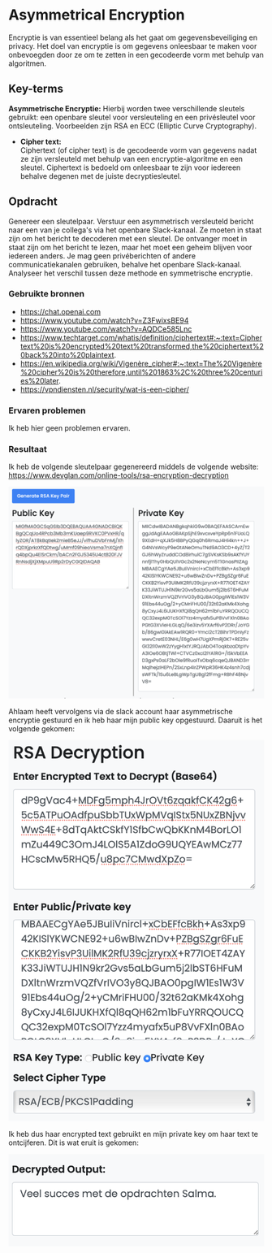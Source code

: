 # Asymmetrical Encryption
Encryptie is van essentieel belang als het gaat om gegevensbeveiliging en privacy. Het doel van encryptie is om gegevens onleesbaar te maken voor onbevoegden door ze om te zetten in een gecodeerde vorm met behulp van algoritmen.

## Key-terms
__Asymmetrische Encryptie:__ Hierbij worden twee verschillende sleutels gebruikt: een openbare sleutel voor versleuteling en een privésleutel voor ontsleuteling. Voorbeelden zijn RSA en ECC (Elliptic Curve Cryptography).  
  
* __Cipher text:__  
Ciphertext (of cipher text) is de gecodeerde vorm van gegevens nadat ze zijn versleuteld met behulp van een encryptie-algoritme en een sleutel. Ciphertext is bedoeld om onleesbaar te zijn voor iedereen behalve degenen met de juiste decryptiesleutel.

## Opdracht  
Genereer een sleutelpaar.
Verstuur een asymmetrisch versleuteld bericht naar een van je collega's via het openbare Slack-kanaal. Ze moeten in staat zijn om het bericht te decoderen met een sleutel. De ontvanger moet in staat zijn om het bericht te lezen, maar het moet een geheim blijven voor iedereen anders. Je mag geen privéberichten of andere communicatiekanalen gebruiken, behalve het openbare Slack-kanaal. Analyseer het verschil tussen deze methode en symmetrische encryptie.  

### Gebruikte bronnen
* https://chat.openai.com
* https://www.youtube.com/watch?v=Z3FwixsBE94 
* https://www.youtube.com/watch?v=AQDCe585Lnc     
* https://www.techtarget.com/whatis/definition/ciphertext#:~:text=Ciphertext%20is%20encrypted%20text%20transformed,the%20ciphertext%20back%20into%20plaintext.
* https://en.wikipedia.org/wiki/Vigenère_cipher#:~:text=The%20Vigenère%20cipher%20is%20therefore,until%201863%2C%20three%20centuries%20later.  
* https://vpndiensten.nl/security/wat-is-een-cipher/

### Ervaren problemen
Ik heb hier geen problemen ervaren. 

### Resultaat
Ik heb de volgende sleutelpaar gegenereerd middels de volgende website: https://www.devglan.com/online-tools/rsa-encryption-decryption   

![SS.2_Inloggen](../00_includes/03_Security/1.Generate.Public.Private.png)   

Ahlaam heeft vervolgens via de slack account haar asymmetrische encryptie gestuurd en ik heb haar mijn public key opgestuurd. Daaruit is het volgende gekomen:

![SS.2_Inloggen](../00_includes/03_Security/8.asymmetrischAhlaam.png) 

Ik heb dus haar encrypted text gebruikt en mijn private key om haar text te ontcijferen. Dit is wat eruit is gekomen:

![SS.2_Inloggen](../00_includes/03_Security/9.OutputMessageAhlaam.png)    
  


